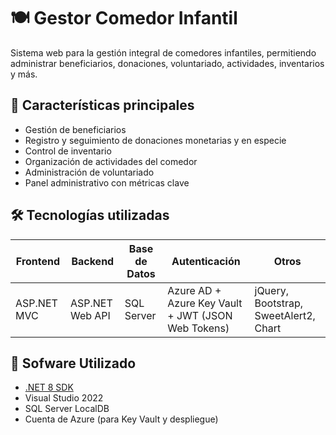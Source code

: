 # 🍽️ Gestor Comedor Infantil

Sistema web para la gestión integral de comedores infantiles, permitiendo administrar beneficiarios, donaciones, voluntariado, actividades, inventarios y más.

## 📌 Características principales

- Gestión de beneficiarios
- Registro y seguimiento de donaciones monetarias y en especie
- Control de inventario
- Organización de actividades del comedor
- Administración de voluntariado
- Panel administrativo con métricas clave

## 🛠️ Tecnologías utilizadas

| Frontend | Backend | Base de Datos | Autenticación | Otros |
|---------|---------|---------------|----------------|-------|
| ASP.NET MVC | ASP.NET Web API | SQL Server | Azure AD + Azure Key Vault + JWT (JSON Web Tokens) | jQuery, Bootstrap, SweetAlert2, Chart |

## 🚀 Sofware Utilizado

- [.NET 8 SDK](https://dotnet.microsoft.com/)
- Visual Studio 2022 
- SQL Server LocalDB 
- Cuenta de Azure (para Key Vault y despliegue)
